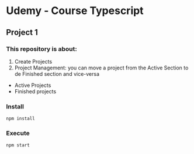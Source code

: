 # Udemy - Course Typescript 

## Project 1

### This repository is about:
1. Create Projects
2. Project Management: you can move a project from the Active Section to de Finished section and vice-versa 
* Active Projects
* Finished projects

### Install
`npm install`

### Execute
`npm start`

